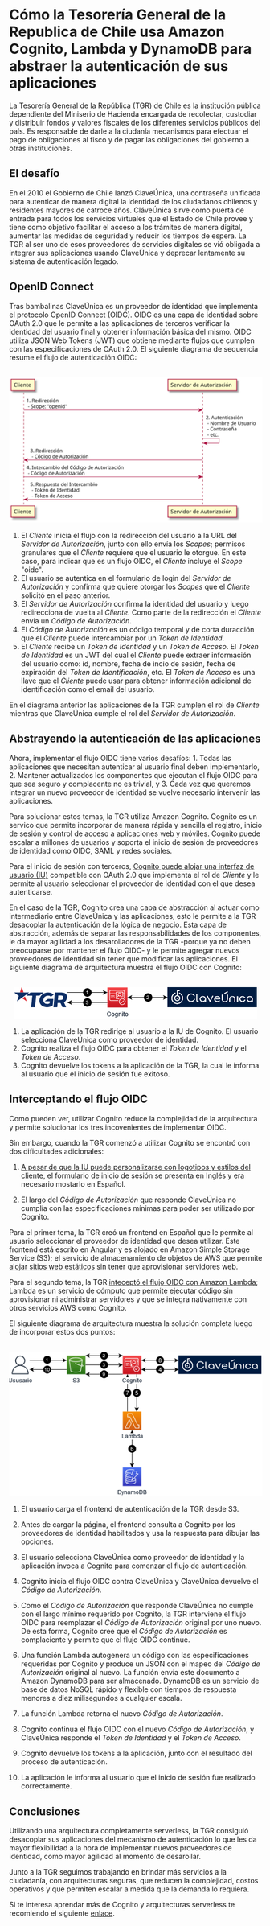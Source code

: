 # Cómo la Tesorería General de la Republica de Chile usa Amazon Cognito, Lambda y DynamoDB para abstraer la autenticación de sus aplicaciones

La Tesorería General de la República (TGR) de Chile es la institución pública dependiente del Miniserio de Hacienda encargada de recolectar, custodiar y distribuir fondos y valores fiscales de los diferentes servicios públicos del país. Es responsable de darle a la ciudanía mecanismos para efectuar el pago de obligaciones al fisco y de pagar las obligaciones del gobierno a otras instituciones.

## El desafío

En el 2010 el Gobierno de Chile lanzó ClaveÚnica, una contraseña unificada para autenticar de manera digital la identidad de los ciudadanos chilenos y residentes mayores de catroce años. CláveÚnica sirve como puerta de entrada para todos los servicios virtuales que el Estado de Chile provee y tiene como objetivo facilitar el acceso a los trámites de manera digital,  aumentar las medidas de seguridad  y reducir los tiempos de espera. La TGR al ser uno de esos proveedores de servicios digitales se vió obligada a integrar sus aplicaciones usando ClaveÚnica y deprecar lentamente su sistema de autenticación legado.

## OpenID Connect

Tras bambalinas ClaveÚnica es un proveedor de identidad que implementa el protocolo OpenID Connect (OIDC). OIDC es una capa de identidad sobre OAuth 2.0 que le permite a las aplicaciones de terceros verificar la identidad del usuario final y obtener información básica del mismo. OIDC utiliza JSON Web Tokens (JWT) que obtiene mediante flujos que cumplen con las especificaciones de OAuth 2.0. El siguiente diagrama de sequencia resume el flujo de autenticación OIDC:

<p align="center">
  <br/>
  <img src="https://raw.githubusercontent.com/jorsj/tgr/master/oidc.svg" alt="Flujo OIDC"/>
  <br/>
</p>

1. El *Cliente* inicia el flujo con la redirección del usuario a la URL del *Servidor de Autorización*, junto con ello envía los *Scopes*;  permisos granulares que el *Cliente* requiere que el usuario le otorgue. En este caso, para indicar que es un flujo OIDC, el *Cliente* incluye el *Scope* "oidc".
2. El usuario se autentica en el formulario de login del *Servidor de Autorización* y confirma que quiere otorgar los *Scopes* que el *Cliente* solicitó en el paso anterior.
3. El *Servidor de Autorización* confirma la identidad del usuario y luego redirecciona de vuelta al *Cliente*. Como parte de la redirección el *Cliente* envía un *Código de Autorización*.
4. El *Código de Autorización* es un código temporal y de corta duracción que el *Cliente* puede intercambiar por un *Token de Identidad*.
5. El *Cliente* recibe un *Token de Identidad* y un *Token de Acceso*. El *Token de Identidad* es un JWT del cual el *Cliente* puede extraer información del usuario como: id, nombre, fecha de incio de sesión, fecha de expiración del *Token de Identificación*, etc. El *Token de Acceso* es una llave que el *Cliente* puede usar para obtener información adicional de identificación como el email del usuario.

En el diagrama anterior las aplicaciones de la TGR cumplen el rol de *Cliente* mientras que ClaveÚnica cumple el rol del *Servidor de Autorización*. 

## Abstrayendo la autenticación de las aplicaciones

Ahora, implementar el flujo OIDC tiene varios desafíos: 1. Todas las aplicaciones que necesitan autenticar al usuario final deben implementarlo, 2. Mantener actualizados los componentes que ejecutan el flujo OIDC para que sea seguro y complacente no es trivial, y 3. Cada vez que queremos integrar un nuevo proveedor de identidad se vuelve necesario intervenir las aplicaciones.

Para solucionar estos temas, la TGR utiliza Amazon Cognito. Cognito es un servico que permite incorporar de manera rápida y sencilla el registro, inicio de sesión y control de acceso a aplicaciones web y móviles. Cognito puede escalar a millones de usuarios y soporta el inicio de sesión de proveedores de identidad como OIDC, SAML y redes sociales.

Para el inicio de sesión con terceros, [Cognito puede alojar una interfaz de usuario (IU)](https://docs.aws.amazon.com/cognito/latest/developerguide/cognito-user-pools-app-integration.html) compatible con OAuth 2.0 que implementa el rol de *Cliente* y le permite al usuario seleccionar el proveedor de identidad con el que desea autenticarse.

En el caso de la TGR, Cognito crea una capa de abstracción al actuar como intermediario entre ClaveÚnica y las aplicaciones, esto le permite a la TGR desacoplar la autenticación de la lógica de negocio. Esta capa de abstracción, además de separar las responsabilidades de los componentes, le da mayor agilidad a los desarolladores de la TGR -porque ya no deben preocuparse por mantener el flujo OIDC- y le permite agregar nuevos proveedores de identidad sin tener que modificar las aplicaciones. El siguiente diagrama de arquitectura muestra el flujo OIDC con Cognito:

<p align="center">
  <br/>
  <img src="https://raw.githubusercontent.com/jorsj/tgr/master/cognito.png" alt="Amazon Cognito"/>
  <br/>
</p>

1. La aplicación de la TGR redirige al usuario a la IU de Cognito. El usuario selecciona ClaveÚnica como proveedor de identidad. 
2. Cognito realiza el flujo OIDC para obtener el *Token de Identidad* y el *Token de Acceso*.
3. Cognito devuelve los tokens a la aplicación de la TGR, la cual le informa al usuario que el inicio de sesión fue exitoso.

## Interceptando el flujo OIDC

Como pueden ver, utilizar Cognito reduce la complejidad de la arquitectura y permite solucionar los tres incovenientes de implementar OIDC. 

Sin embargo, cuando la TGR comenzó a utilizar Cognito se encontró con dos dificultades adicionales:

1. [A pesar de que la IU puede personalizarse con logotipos y estilos del cliente](https://docs.aws.amazon.com/cognito/latest/developerguide/cognito-user-pools-app-ui-customization.html), el formulario de inicio de sesión se presenta en Inglés y era necesario mostarlo en Español.

2. El largo del *Código de Autorización* que responde ClaveÚnica no cumplía con las especificaciones mínimas para poder ser utilizado por Cognito.

Para el primer tema, la TGR creó un frontend en Español que le permite al usuario seleccionar el proveedor de identidad que desea utilizar. Este frontend está escrito en Angular y es alojado en Amazon Simple Storage Service (S3); el servicio de almacenamiento de objetos de AWS que permite [alojar sitios web estáticos](https://docs.aws.amazon.com/AmazonS3/latest/userguide/WebsiteHosting.html) sin tener que aprovisionar servidores web.

Para el segundo tema, la TGR [inteceptó el flujo OIDC con Amazon Lambda](https://docs.aws.amazon.com/cognito/latest/developerguide/cognito-user-identity-pools-working-with-aws-lambda-triggers.html); Lambda es un servicio de cómputo que permite ejecutar código sin aprovisionar ni administrar servidores y que se integra nativamente con otros servicios AWS como Cognito.

El siguiente diagrama de arquitectura muestra la solución completa luego de incorporar estos dos puntos:

<p align="center">
  <br/>
  <img src="https://raw.githubusercontent.com/jorsj/tgr/master/final.png" alt="Arquitectura final"/>
  <br/>
</p>

1. El usuario carga el frontend de autenticación de la TGR desde S3.

2. Antes de cargar la página, el frontend consulta a Cognito por los proveedores de identidad habilitados y usa la respuesta para dibujar las opciones.

3. El usuario selecciona ClaveÚnica como proveedor de identidad y la aplicación invoca a Cognito para comenzar el flujo de autenticación.

4. Cognito inicia el flujo OIDC contra ClaveÚnica y ClaveÚnica devuelve el *Código de Autorización*.

5. Como el *Código de Autorización* que responde ClaveÚnica no cumple con el largo mínimo requerido por Cognito, la TGR interviene el flujo OIDC para reemplazar el *Código de Autorización* original por uno nuevo. De esta forma, Cognito cree que el *Código de Autorización* es complaciente y permite que el flujo OIDC continue.

6.  Una función Lambda autogenera un código con las especificaciones requeridas por Cognito y produce un JSON con el mapeo del *Código de Autorización* original al nuevo. La función envía este documento a Amazon DynamoDB para ser almacenado. DynamoDB es un servicio de base de datos NoSQL rápido y flexible con tiempos de respuesta menores a diez milisegundos a cualquier escala.

7.  La función Lambda retorna el nuevo *Código de Autorización*.

8.  Cognito continua el flujo OIDC con el nuevo *Código de Autorización*, y ClaveÚnica responde el *Token de Identidad* y el *Token de Acceso*.

9.  Cognito devuelve los tokens a la aplicación, junto con el resultado del proceso de autenticación.

10. La aplicación le informa al usuario que el inicio de sesión fue realizado correctamente.

## Conclusiones

Utilizando una arquitectura completamente serverless, la TGR consiguió desacoplar sus aplicaciones del mecanismo de autenticación lo que les da mayor flexibilidad a la hora de implementar nuevos proveedores de identidad, como mayor agilidad al momento de desarollar.

Junto a la TGR seguimos trabajando en brindar más servicios a la ciudadanía, con arquitecturas seguras, que reducen la complejidad, costos operativos y que permiten escalar a medida que la demanda lo requiera.

Si te interesa aprendar más de Cognito y arquitecturas serverless te recomiendo el siguiente [enlace](https://aws.amazon.com/getting-started/projects/build-serverless-web-app-lambda-apigateway-s3-dynamodb-cognito/module-2/).
